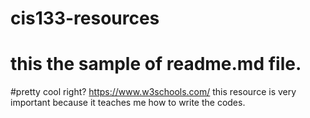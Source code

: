 # cis133-resources
# this the sample of readme.md file.
#pretty cool right?
https://www.w3schools.com/ this resource is very important because it teaches me how to write the codes.
